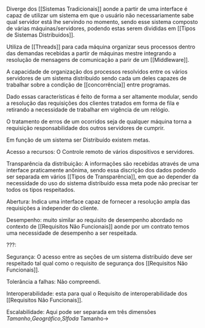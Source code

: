 Diverge  dos [[Sistemas Tradicionais]] aonde a partir de uma interface é capaz de utilizar um sistema em que o usuário não necessariamente sabe qual servidor está lhe servindo no momento, sendo esse sistema composto de várias máquinas/servidores, podendo estas serem divididas em [[Tipos de Sistemas Distribuidos]].

Utiliza de [[Threads]] para cada máquina organizar seus processos dentro das demandas recebidas a partir de máquinas mestre integrando a resolução de mensagens de comunicação a parir de um [[Middleware]].

A capacidade de organização dos processos resolvidos entre os vários servidores de um sistema distribuído sendo cada um deles capazes de trabalhar sobre a condição de [[concorrência]] entre programas.

Dado essas características é feito de forma a ser altamente modular, sendo a resolução das requisições dos clientes tratados em forma de fila e retirando a necessidade de trabalhar em vigência de um relógio.

O tratamento de erros de um ocorridos seja de qualquer máquina torna a requisição responsabilidade dos outros servidores de cumprir.

Em função de um sistema ser Distribuído existem metas. 

Acesso a recursos: O Controle remoto de vários dispositivos e servidores.

Transparência da distribuição: A informações são recebidas através de uma interface praticamente anônima, sendo essa discrição dos dados podendo ser separada em vários [[Tipos de Transparência]], em que ao depender da necessidade do uso do sistema distribuído essa meta pode não precisar ter todos os tipos respeitados.

Abertura: Indica uma interface capaz de fornecer a resolução ampla das requisições a independer do cliente.

Desempenho: muito similar ao requisito de desempenho abordado no contexto de [[Requisitos Não Funcionais]] aonde por um contrato temos uma necessidade de desempenho a ser respeitada.

???:

Segurança: O acesso entre as seções de um sistema distribuído deve ser respeitado tal qual como o requisito de segurança dos [[Requisitos Não Funcionais]].

Tolerância a falhas: Não compreendi.

Interoperabilidade: esta para qual o Requisito de interoperabilidade dos [[Requisitos Não Funcionais]].

Escalabilidade: Aqui pode ser separada em três dimensões *Tamanho*,*Geográfico*,*SIfoda*
Tamanho-> 

